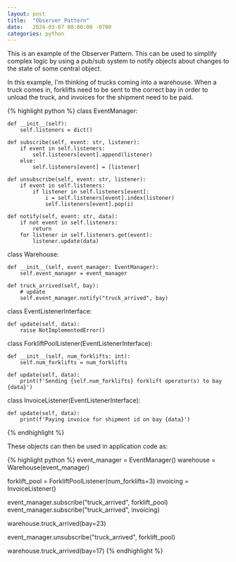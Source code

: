 ```yaml
---
layout: post
title:  "Observer Pattern"
date:   2024-03-07 00:00:00 -0700
categories: python
---
```


This is an example of the Observer Pattern. This can be used to simplify
complex logic by using a pub/sub system to notify objects about changes to the
state of some central object.

In this example, I'm thinking of trucks coming into a warehouse. When a truck
comes in, forklifts need to be sent to the correct bay in order to unload the
truck, and invoices for the shipment need to be paid.

{% highlight python %}
class EventManager:

    def __init__(self):
        self.listeners = dict()

    def subscribe(self, event: str, listener):
        if event in self.listeners:
            self.listeners[event].append(listener)
        else:
            self.listeners[event] = [listener]

    def unsubscribe(self, event: str, listener):
        if event in self.listeners:
            if listener in self.listeners[event]:
                i = self.listeners[event].index(listener)
                self.listeners[event].pop(i)

    def notify(self, event: str, data):
        if not event in self.listeners:
            return
        for listener in self.listeners.get(event):
            listener.update(data)

class Warehouse:

    def __init__(self, event_manager: EventManager):
        self.event_manager = event_manager

    def truck_arrived(self, bay):
        # update
        self.event_manager.notify("truck_arrived", bay)

class EventListenerInterface:

    def update(self, data):
        raise NotImplementedError()

class ForkliftPoolListener(EventListenerInterface):

    def __init__(self, num_forklifts: int):
        self.num_forklifts = num_forklifts

    def update(self, data):
        print(f'Sending {self.num_forklifts} forklift operator(s) to bay {data}')

class InvoiceListener(EventListenerInterface):

    def update(self, data):
        print(f'Paying invoice for shipment id on bay {data}')
{% endhighlight %}

These objects can then be used in application code as:

{% highlight python %}
event_manager = EventManager()
warehouse = Warehouse(event_manager)

forklift_pool = ForkliftPoolListener(num_forklifts=3)
invoicing = InvoiceListener()

event_manager.subscribe("truck_arrived", forklift_pool)
event_manager.subscribe("truck_arrived", invoicing)

warehouse.truck_arrived(bay=23)

event_manager.unsubscribe("truck_arrived", forklift_pool)

warehouse.truck_arrived(bay=17)
{% endhighlight %}

